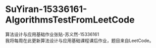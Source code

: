 # SuYiran-15336161-AlgorithmsTestFromLeetCode
算法设计与应用基础作业张贴-苏义然-15336161    
我将每周在此更新算法设计与应用基础课程课后作业，题目来自LeetCode。  




